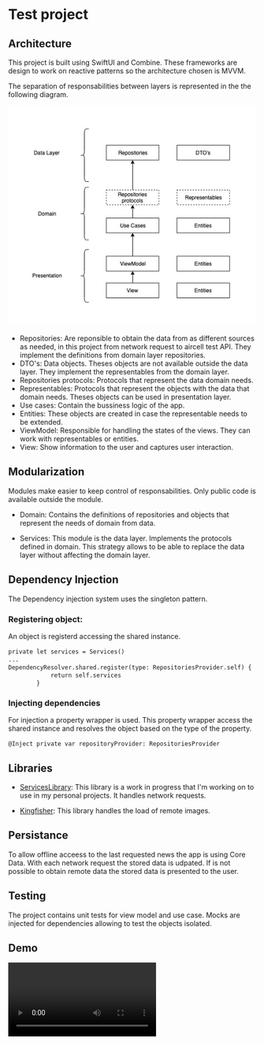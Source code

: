 # Test project

## Architecture

This project is built using SwiftUI and Combine. These frameworks are design to work on reactive patterns so the architecture chosen is MVVM.

The separation of responsabilities between layers is represented in the the following diagram.

![Architecture diagram](TestProjectArch.jpg)

- Repositories: Are reponsible to obtain the data from as different sources as needed, in this project from network request to aircell test API. They implement the definitions from domain layer repositories.
- DTO's: Data objects. Theses objects are not available outside the data layer. They implement the representables from the domain layer.
- Repositories protocols: Protocols that represent the data domain needs.
- Representables: Protocols that represent the objects with the data that domain needs.
Theses objects can be used in presentation layer.
- Use cases: Contain the bussiness logic of the app.
- Entities: These objects are created in case the representable needs to be extended.
- ViewModel: Responsible for handling the states of the views. They can work with representables or entities.
- View: Show information to the user and captures user interaction.

## Modularization
Modules make easier to keep control of responsabilities. Only public code is available outside the module.

- Domain: Contains the definitions of repositories and objects that represent the needs of domain from data.

- Services: This module is the data layer. Implements the protocols defined in domain. This strategy allows to be able to replace the data layer without affecting the domain layer.

## Dependency Injection

The Dependency injection system uses the singleton pattern.

### Registering object:
An object is registerd accessing the shared instance.
```
private let services = Services()
...
DependencyResolver.shared.register(type: RepositoriesProvider.self) {
            return self.services
        }
```

### Injecting dependencies
For injection a property wrapper is used. This property wrapper access the shared instance and resolves the object based on the type of the property. 
```
@Inject private var repositoryProvider: RepositoriesProvider
```


## Libraries
- [ServicesLibrary](https://github.com/joseidev/servicesLibrary): This library is a work in progress that I'm working on to use in my personal projects. It handles network requests.

- [Kingfisher](https://github.com/onevcat/Kingfisher): This library handles the load of remote images.

## Persistance
To allow offline acceess to the last requested news the app is using Core Data.
With each network request the stored data is udpated. If is not possible to obtain remote data the stored data is presented to the user.


## Testing
The project contains unit tests for view model and use case. Mocks are injected for dependencies allowing to test the objects isolated.

## Demo

![Demo](Demo.mov)